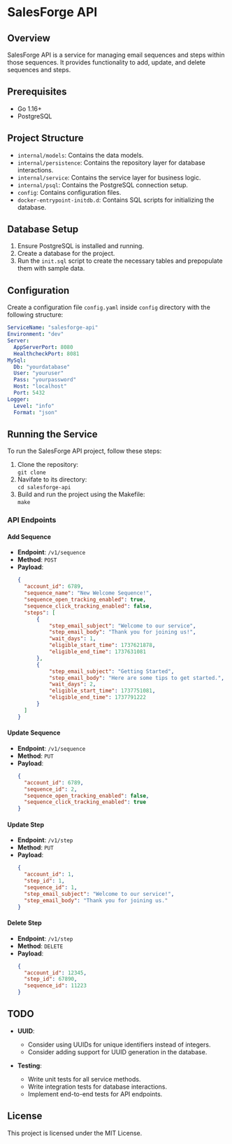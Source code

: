 # SalesForge API

## Overview

SalesForge API is a service for managing email sequences and steps within those sequences. It provides functionality to add, update, and delete sequences and steps.

## Prerequisites

- Go 1.16+
- PostgreSQL

## Project Structure

- `internal/models`: Contains the data models.
- `internal/persistence`: Contains the repository layer for database interactions.
- `internal/service`: Contains the service layer for business logic.
- `internal/psql`: Contains the PostgreSQL connection setup.
- `config`: Contains configuration files.
- `docker-entrypoint-initdb.d`: Contains SQL scripts for initializing the database.

## Database Setup

1. Ensure PostgreSQL is installed and running.
2. Create a database for the project.
3. Run the `init.sql` script to create the necessary tables and prepopulate them with sample data.

## Configuration

Create a configuration file `config.yaml` inside `config` directory with the following structure:

```yaml
ServiceName: "salesforge-api"
Environment: "dev"
Server:
  AppServerPort: 8080
  HealthcheckPort: 8081
MySql:
  Db: "yourdatabase"
  User: "youruser"
  Pass: "yourpassword"
  Host: "localhost"
  Port: 5432
Logger:
  Level: "info"
  Format: "json"
```

## Running the Service
To run the SalesForge API project, follow these steps:  

1. Clone the repository:  
```git clone ```
2. Navifate to its directory:  
```cd salesforge-api```
3. Build and run the project using the Makefile:  
`make`

### API Endpoints

#### Add Sequence

- **Endpoint**: `/v1/sequence`
- **Method**: `POST`
- **Payload**:
  ```json
  {
    "account_id": 6789,
    "sequence_name": "New Welcome Sequence!",
    "sequence_open_tracking_enabled": true,
    "sequence_click_tracking_enabled": false,
    "steps": [
        {
            "step_email_subject": "Welcome to our service",
            "step_email_body": "Thank you for joining us!",
            "wait_days": 1,
            "eligible_start_time": 1737621878,
            "eligible_end_time": 1737631081
        },
        {
            "step_email_subject": "Getting Started",
            "step_email_body": "Here are some tips to get started.",
            "wait_days": 2,
            "eligible_start_time": 1737751081,
            "eligible_end_time": 1737791222
        }
    ]
  }
  ```

#### Update Sequence

- **Endpoint**: `/v1/sequence`
- **Method**: `PUT`
- **Payload**:
  ```json
  {
    "account_id": 6789,
    "sequence_id": 2,
    "sequence_open_tracking_enabled": false,
    "sequence_click_tracking_enabled": true
  }
  ```

#### Update Step

- **Endpoint**: `/v1/step`
- **Method**: `PUT`
- **Payload**:
  ```json
  {
    "account_id": 1,
    "step_id": 1,
    "sequence_id": 1,
    "step_email_subject": "Welcome to our service!",
    "step_email_body": "Thank you for joining us."
  }
  ```

#### Delete Step

- **Endpoint**: `/v1/step`
- **Method**: `DELETE`
- **Payload**:
  ```json
  {
    "account_id": 12345,
    "step_id": 67890,
    "sequence_id": 11223
  }
  ```

## TODO
- **UUID**:
    - Consider using UUIDs for unique identifiers instead of integers.
    - Consider adding support for UUID generation in the database.

- **Testing**:
    - Write unit tests for all service methods.
    - Write integration tests for database interactions.
    - Implement end-to-end tests for API endpoints.


## License
This project is licensed under the MIT License.